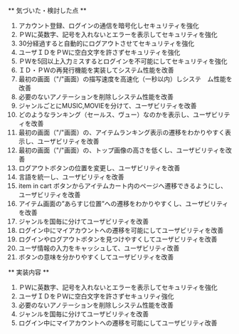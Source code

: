 ** 気づいた・検討した点 **
1. アカウント登録、ログインの通信を暗号化しセキュリティを強化  
2. ＰＷに英数字、記号を入れないとエラーを表示してセキュリティを強化  
3. 30分経過すると自動的にログアウトさせてセキュリティを強化  
4. ユーザＩＤをＰＷに空白文字を許さずセキュリティを強化  
5. ＰＷを5回以上入力ミスするとログインを不可能にしてセキュリティを強化  
6. ＩＤ・ＰＷの再発行機能を実装してシステム性能を改善  
7. 最初の画面（"/"画面）の描写速度を高速化（一秒以内）しシステ　ム性能を改善  
8. 必要のないアノテーションを削除しシステム性能を改善  
9. ジャンルごとにMUSIC,MOVIEを分けて、ユーザビリティを改善  
10. どのようなランキング（セールス、ヴュー）なのかを表示し、ユーザビリティを改善  
11. 最初の画面（"/"画面）の、アイテムランキング表示の遷移をわかりやすく表示し、ユーザビリティを改善  
12. 最初の画面（"/"画面）の、トップ画像の高さを低くし、ユーザビリティを改善  
13. ログアウトボタンの位置を変更し、ユーザビリティを改善  
14. 言語を統一し、ユーザビリティを改善  
15. item in cart ボタンからアイテムカート内のページへ遷移できるようにし、ユーザビリティを改善  
16. アイテム画面の”あらすじ位置”への遷移をわかりやすくし、ユーザビリティを改善  
17. ジャンルを国毎に分けてユーザビリティを改善  
18. ログイン中にマイアカウントへの遷移を可能にしてユーザビリティを改善    
19. ログインやログアウトボタンを見つけやすくしてユーザビリティを改善  
20. ユーザ情報の入力をキャッシュして、ユーザビリティ改善  
21. ボタンの意味を分かりやすくしてユーザビリティを改善  

** 実装内容 **
1. ＰＷに英数字、記号を入れないとエラーを表示してセキュリティを強化  
2. ユーザＩＤをＰＷに空白文字を許さずセキュリティ強化  
3. 必要のないアノテーションを削除しシステム性能を改善  
4.  ジャンルを国毎に分けてユーザビリティを改善  
5. ログイン中にマイアカウントへの遷移を可能にしてユーザビリティ改善  

